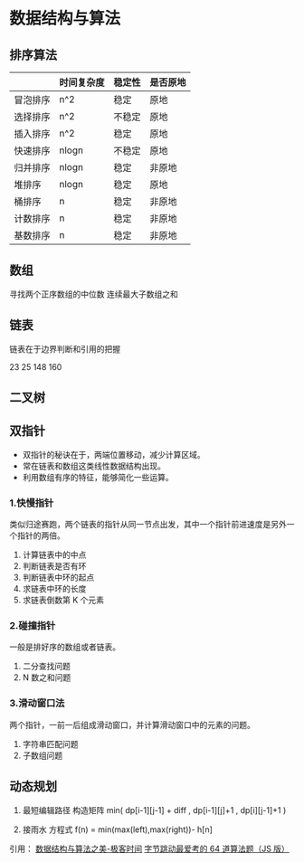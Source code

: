 # 数据结构与算法

## 排序算法

|          | 时间复杂度 | 稳定性 | 是否原地 |
| -------- | ---------- | ------ | -------- |
| 冒泡排序 | n^2        | 稳定   | 原地     |
| 选择排序 | n^2        | 不稳定 | 原地     |
| 插入排序 | n^2        | 稳定   | 原地     |
| 快速排序 | nlogn      | 不稳定 | 原地     |
| 归并排序 | nlogn      | 稳定   | 非原地   |
| 堆排序   | nlogn      | 稳定   | 原地     |
| 桶排序   | n          | 稳定   | 非原地   |
| 计数排序 | n          | 稳定   | 非原地   |
| 基数排序 | n          | 稳定   | 非原地   |

## 数组

寻找两个正序数组的中位数
连续最大子数组之和

## 链表

链表在于边界判断和引用的把握

23 25 148 160

## 二叉树

## 双指针

- 双指针的秘诀在于，两端位置移动，减少计算区域。
- 常在链表和数组这类线性数据结构出现。
- 利用数组有序的特征，能够简化一些运算。

### 1.快慢指针

类似归途赛跑，两个链表的指针从同一节点出发，其中一个指针前进速度是另外一个指针的两倍。

1. 计算链表中的中点
2. 判断链表是否有环
3. 判断链表中环的起点
4. 求链表中环的长度
5. 求链表倒数第 K 个元素

### 2.碰撞指针

一般是排好序的数组或者链表。

1. 二分查找问题
2. N 数之和问题

### 3.滑动窗口法

两个指针，一前一后组成滑动窗口，并计算滑动窗口中的元素的问题。

1. 字符串匹配问题
2. 子数组问题

## 动态规划

1. 最短编辑路径
   构造矩阵 min( dp[i-1][j-1] + diff , dp[i-1][j]+1 , dp[i][j-1]+1 )

2. 接雨水
   方程式 f(n) = min(max(left),max(right))- h[n]

引用：
[数据结构与算法之美-极客时间](https://time.geekbang.org/column/intro/126)
[字节跳动最爱考的 64 道算法题（JS 版）](https://juejin.cn/post/6947842412102287373)
